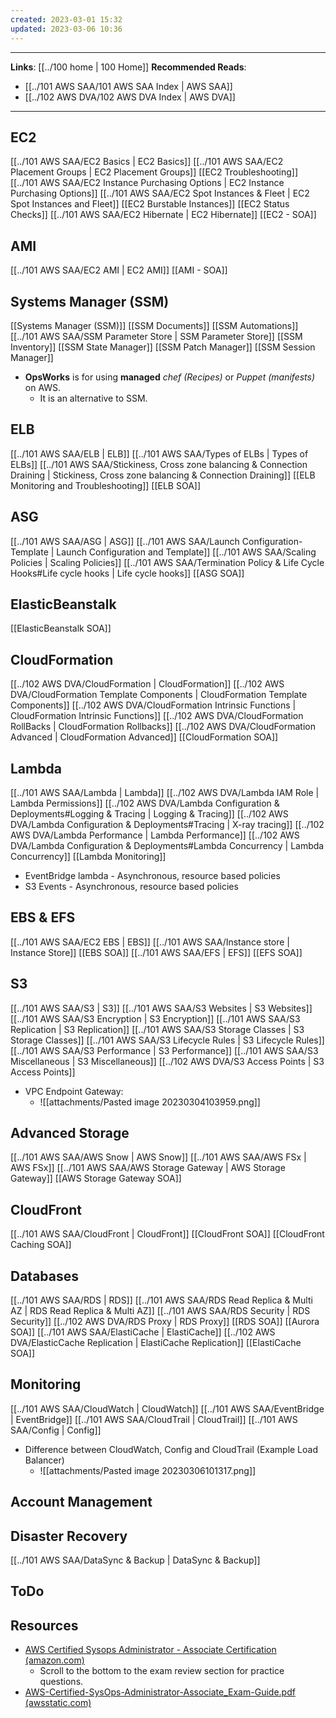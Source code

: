 ```yaml
---
created: 2023-03-01 15:32
updated: 2023-03-06 10:36
---
```

---
**Links**: [[../100 home | 100 Home]]
**Recommended Reads**:
- [[../101 AWS SAA/101 AWS SAA Index | AWS SAA]]
- [[../102 AWS DVA/102 AWS DVA Index | AWS DVA]]

---
## EC2
[[../101 AWS SAA/EC2 Basics | EC2 Basics]]
[[../101 AWS SAA/EC2 Placement Groups | EC2 Placement Groups]]
[[EC2 Troubleshooting]]
[[../101 AWS SAA/EC2 Instance Purchasing Options | EC2 Instance Purchasing Options]]
[[../101 AWS SAA/EC2 Spot Instances & Fleet | EC2 Spot Instances and Fleet]]
[[EC2 Burstable Instances]]
[[EC2 Status Checks]]
[[../101 AWS SAA/EC2 Hibernate | EC2 Hibernate]]
[[EC2 - SOA]]

## AMI
[[../101 AWS SAA/EC2 AMI | EC2 AMI]]
[[AMI - SOA]]

## Systems Manager (SSM)
[[Systems Manager (SSM)]]
[[SSM Documents]]
[[SSM Automations]]
[[../101 AWS SAA/SSM Parameter Store | SSM Parameter Store]]
[[SSM Inventory]]
[[SSM State Manager]]
[[SSM Patch Manager]]
[[SSM Session Manager]]

- **OpsWorks** is for using **managed** *chef (Recipes)* or *Puppet (manifests)* on AWS.
	- It is an alternative to SSM.

## ELB
[[../101 AWS SAA/ELB | ELB]]
[[../101 AWS SAA/Types of ELBs | Types of ELBs]]
[[../101 AWS SAA/Stickiness, Cross zone balancing & Connection Draining | Stickiness, Cross zone balancing & Connection Draining]]
[[ELB Monitoring and Troubleshooting]]
[[ELB SOA]]

## ASG
[[../101 AWS SAA/ASG | ASG]]
[[../101 AWS SAA/Launch Configuration-Template | Launch Configuration and Template]]
[[../101 AWS SAA/Scaling Policies | Scaling Policies]]
[[../101 AWS SAA/Termination Policy & Life Cycle Hooks#Life cycle hooks | Life cycle hooks]]
[[ASG SOA]]

## ElasticBeanstalk
[[ElasticBeanstalk SOA]]

## CloudFormation
[[../102 AWS DVA/CloudFormation | CloudFormation]]
[[../102 AWS DVA/CloudFormation Template Components | CloudFormation Template Components]]
[[../102 AWS DVA/CloudFormation Intrinsic Functions | CloudFormation Intrinsic Functions]]
[[../102 AWS DVA/CloudFormation RollBacks | CloudFormation Rollbacks]]
[[../102 AWS DVA/CloudFormation Advanced | CloudFormation Advanced]]
[[CloudFormation SOA]]

## Lambda
[[../101 AWS SAA/Lambda | Lambda]]
[[../102 AWS DVA/Lambda IAM Role | Lambda Permissions]]
[[../102 AWS DVA/Lambda Configuration & Deployments#Logging & Tracing | Logging & Tracing]]
[[../102 AWS DVA/Lambda Configuration & Deployments#Tracing | X-ray tracing]]
[[../102 AWS DVA/Lambda Performance | Lambda Performance]]
[[../102 AWS DVA/Lambda Configuration & Deployments#Lambda Concurrency | Lambda Concurrency]]
[[Lambda Monitoring]]

- EventBridge lambda - Asynchronous, resource based policies
- S3 Events - Asynchronous, resource based policies

## EBS & EFS
[[../101 AWS SAA/EC2 EBS | EBS]]
[[../101 AWS SAA/Instance store | Instance Store]]
[[EBS SOA]]
[[../101 AWS SAA/EFS | EFS]]
[[EFS SOA]]

## S3
[[../101 AWS SAA/S3 | S3]]
[[../101 AWS SAA/S3 Websites | S3 Websites]]
[[../101 AWS SAA/S3 Encryption | S3 Encryption]]
[[../101 AWS SAA/S3 Replication | S3 Replication]]
[[../101 AWS SAA/S3 Storage Classes | S3 Storage Classes]]
[[../101 AWS SAA/S3 Lifecycle Rules | S3 Lifecycle Rules]]
[[../101 AWS SAA/S3 Performance | S3 Performance]]
[[../101 AWS SAA/S3 Miscellaneous | S3 Miscellaneous]]
[[../102 AWS DVA/S3 Access Points | S3 Access Points]]

- VPC Endpoint Gateway:
	- ![[attachments/Pasted image 20230304103959.png]]

## Advanced Storage
[[../101 AWS SAA/AWS Snow | AWS Snow]]
[[../101 AWS SAA/AWS FSx | AWS FSx]]
[[../101 AWS SAA/AWS Storage Gateway | AWS Storage Gateway]]
[[AWS Storage Gateway SOA]]

## CloudFront
[[../101 AWS SAA/CloudFront | CloudFront]]
[[CloudFront SOA]]
[[CloudFront Caching SOA]]

## Databases
[[../101 AWS SAA/RDS | RDS]]
[[../101 AWS SAA/RDS Read Replica & Multi AZ | RDS Read Replica & Multi AZ]]
[[../101 AWS SAA/RDS Security | RDS Security]]
[[../102 AWS DVA/RDS Proxy | RDS Proxy]]
[[RDS SOA]]
[[Aurora SOA]]
[[../101 AWS SAA/ElastiCache | ElastiCache]]
[[../102 AWS DVA/ElasticCache Replication | ElastiCache Replication]]
[[ElastiCache SOA]]

## Monitoring
[[../101 AWS SAA/CloudWatch | CloudWatch]]
[[../101 AWS SAA/EventBridge | EventBridge]]
[[../101 AWS SAA/CloudTrail | CloudTrail]]
[[../101 AWS SAA/Config | Config]]

- Difference between CloudWatch, Config and CloudTrail (Example Load Balancer)
	- ![[attachments/Pasted image 20230306101317.png]]

## Account Management


## Disaster Recovery
[[../101 AWS SAA/DataSync & Backup | DataSync & Backup]]

## ToDo

## Resources
- [AWS Certified Sysops Administrator - Associate Certification (amazon.com)](https://aws.amazon.com/certification/certified-sysops-admin-associate/)
	- Scroll to the bottom to the exam review section for practice questions.
- [AWS-Certified-SysOps-Administrator-Associate_Exam-Guide.pdf (awsstatic.com)](https://d1.awsstatic.com/training-and-certification/docs-sysops-associate/AWS-Certified-SysOps-Administrator-Associate_Exam-Guide.pdf)